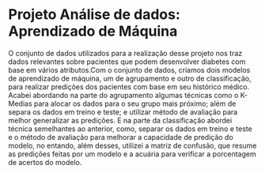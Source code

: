 # Projeto Análise de dados: Aprendizado de Máquina

O conjunto de dados utilizados para a realização desse projeto nos traz dados relevantes sobre pacientes que podem desenvolver diabetes com base em vários atributos.Com o conjunto de dados, criamos dois modelos de aprendizado de máquina, um de agrupamento e outro de classificação, para realizar predições dos pacientes com base em seu histórico médico. Acabei abordando na parte do agrupamento algumas técnicas como o K-Medias para alocar os dados para o seu grupo mais próximo; além de separa os dados em treino e teste; e utilizar método de avaliação para melhor generalizar as predições. E na parte da classificação abordei técnica semelhantes ao anterior, como, separar os dados em treino e teste e o método de avaliação para melhorar a capacidade de predição do modelo, no entando, além desses, utilizei a matriz de confusão, que resume as predições feitas por um modelo e a acuária para verificar a porcentagem de acertos do modelo. 
